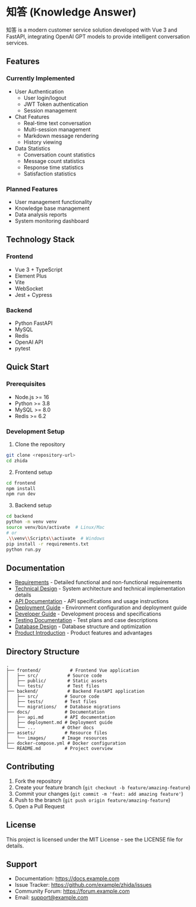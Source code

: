 # 知答 (Knowledge Answer)

知答 is a modern customer service solution developed with Vue 3 and FastAPI, integrating OpenAI GPT models to provide intelligent conversation services.

## Features

### Currently Implemented
- User Authentication
  - User login/logout
  - JWT Token authentication
  - Session management
- Chat Features
  - Real-time text conversation
  - Multi-session management
  - Markdown message rendering
  - History viewing
- Data Statistics
  - Conversation count statistics
  - Message count statistics
  - Response time statistics
  - Satisfaction statistics

### Planned Features
- User management functionality
- Knowledge base management
- Data analysis reports
- System monitoring dashboard

## Technology Stack

### Frontend
- Vue 3 + TypeScript
- Element Plus
- Vite
- WebSocket
- Jest + Cypress

### Backend
- Python FastAPI
- MySQL
- Redis
- OpenAI API
- pytest

## Quick Start

### Prerequisites
- Node.js >= 16
- Python >= 3.8
- MySQL >= 8.0
- Redis >= 6.2

### Development Setup
1. Clone the repository
```bash
git clone <repository-url>
cd zhida
```

2. Frontend setup
```bash
cd frontend
npm install
npm run dev
```

3. Backend setup
```bash
cd backend
python -m venv venv
source venv/bin/activate  # Linux/Mac
# or
.\\venv\\Scripts\\activate  # Windows
pip install -r requirements.txt
python run.py
```

## Documentation
- [Requirements](docs/requirements.md) - Detailed functional and non-functional requirements
- [Technical Design](docs/technical-design.md) - System architecture and technical implementation details
- [API Documentation](docs/api.md) - API specifications and usage instructions
- [Deployment Guide](docs/deployment.md) - Environment configuration and deployment guide
- [Developer Guide](docs/developer-guide.md) - Development process and specifications
- [Testing Documentation](docs/testing.md) - Test plans and case descriptions
- [Database Design](docs/database.md) - Database structure and optimization
- [Product Introduction](docs/product.md) - Product features and advantages

## Directory Structure
```
.
├── frontend/           # Frontend Vue application
│   ├── src/           # Source code
│   ├── public/        # Static assets
│   └── tests/         # Test files
├── backend/           # Backend FastAPI application
│   ├── src/          # Source code
│   ├── tests/        # Test files
│   └── migrations/   # Database migrations
├── docs/             # Documentation
│   ├── api.md        # API documentation
│   ├── deployment.md # Deployment guide
│   └── ...          # Other docs
├── assets/           # Resource files
│   └── images/      # Image resources
├── docker-compose.yml # Docker configuration
└── README.md         # Project overview
```

## Contributing
1. Fork the repository
2. Create your feature branch (`git checkout -b feature/amazing-feature`)
3. Commit your changes (`git commit -m 'feat: add amazing feature'`)
4. Push to the branch (`git push origin feature/amazing-feature`)
5. Open a Pull Request

## License
This project is licensed under the MIT License - see the LICENSE file for details.

## Support
- Documentation: https://docs.example.com
- Issue Tracker: https://github.com/example/zhida/issues
- Community Forum: https://forum.example.com
- Email: support@example.com